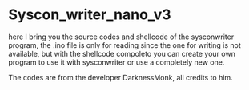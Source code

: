 # Syscon_writer_nano_v3
here I bring you the source codes and shellcode of the sysconwriter program, the .ino file is only for reading since the one for writing is not available, but with the shellcode compoleto you can create your own program to use it with sysconwriter or use a completely new one.

The codes are from the developer DarknessMonk, all credits to him.
